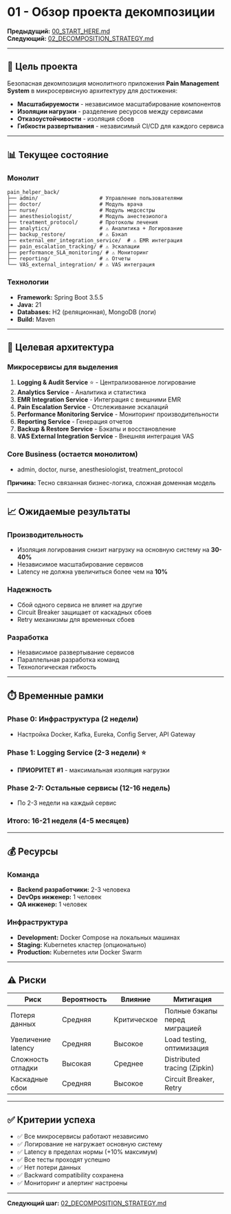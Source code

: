 # 01 - Обзор проекта декомпозиции

**Предыдущий:** [00_START_HERE.md](00_START_HERE.md)  
**Следующий:** [02_DECOMPOSITION_STRATEGY.md](02_DECOMPOSITION_STRATEGY.md)

---

## 🎯 Цель проекта

Безопасная декомпозиция монолитного приложения **Pain Management System** в микросервисную архитектуру для достижения:

- **Масштабируемости** - независимое масштабирование компонентов
- **Изоляции нагрузки** - разделение ресурсов между сервисами
- **Отказоустойчивости** - изоляция сбоев
- **Гибкости развертывания** - независимый CI/CD для каждого сервиса

---

## 📊 Текущее состояние

### Монолит

```
pain_helper_back/
├── admin/                    # Управление пользователями
├── doctor/                   # Модуль врача
├── nurse/                    # Модуль медсестры
├── anesthesiologist/         # Модуль анестезиолога
├── treatment_protocol/       # Протоколы лечения
├── analytics/                # ⚠️ Аналитика + Логирование
├── backup_restore/           # ⚠️ Бэкап
├── external_emr_integration_service/  # ⚠️ EMR интеграция
├── pain_escalation_tracking/ # ⚠️ Эскалации
├── performance_SLA_monitoring/ # ⚠️ Мониторинг
├── reporting/                # ⚠️ Отчеты
└── VAS_external_integration/ # ⚠️ VAS интеграция
```

### Технологии

- **Framework:** Spring Boot 3.5.5
- **Java:** 21
- **Databases:** H2 (реляционная), MongoDB (логи)
- **Build:** Maven

---

## 🎨 Целевая архитектура

### Микросервисы для выделения

1. **Logging & Audit Service** ⭐ - Централизованное логирование
2. **Analytics Service** - Аналитика и статистика
3. **EMR Integration Service** - Интеграция с внешними EMR
4. **Pain Escalation Service** - Отслеживание эскалаций
5. **Performance Monitoring Service** - Мониторинг производительности
6. **Reporting Service** - Генерация отчетов
7. **Backup & Restore Service** - Бэкапы и восстановление
8. **VAS External Integration Service** - Внешняя интеграция VAS

### Core Business (остается монолитом)

- admin, doctor, nurse, anesthesiologist, treatment_protocol

**Причина:** Тесно связанная бизнес-логика, сложная доменная модель

---

## 📈 Ожидаемые результаты

### Производительность

- Изоляция логирования снизит нагрузку на основную систему на **30-40%**
- Независимое масштабирование сервисов
- Latency не должна увеличиться более чем на **10%**

### Надежность

- Сбой одного сервиса не влияет на другие
- Circuit Breaker защищает от каскадных сбоев
- Retry механизмы для временных сбоев

### Разработка

- Независимое развертывание сервисов
- Параллельная разработка команд
- Технологическая гибкость

---

## ⏱️ Временные рамки

### Phase 0: Инфраструктура (2 недели)
- Настройка Docker, Kafka, Eureka, Config Server, API Gateway

### Phase 1: Logging Service (2-3 недели) ⭐
- **ПРИОРИТЕТ #1** - максимальная изоляция нагрузки

### Phase 2-7: Остальные сервисы (12-16 недель)
- По 2-3 недели на каждый сервис

### Итого: 16-21 неделя (4-5 месяцев)

---

## 💰 Ресурсы

### Команда

- **Backend разработчики:** 2-3 человека
- **DevOps инженер:** 1 человек
- **QA инженер:** 1 человек

### Инфраструктура

- **Development:** Docker Compose на локальных машинах
- **Staging:** Kubernetes кластер (опционально)
- **Production:** Kubernetes или Docker Swarm

---

## ⚠️ Риски

| Риск | Вероятность | Влияние | Митигация |
|------|-------------|---------|-----------|
| Потеря данных | Средняя | Критическое | Полные бэкапы перед миграцией |
| Увеличение latency | Средняя | Высокое | Load testing, оптимизация |
| Сложность отладки | Высокая | Среднее | Distributed tracing (Zipkin) |
| Каскадные сбои | Средняя | Высокое | Circuit Breaker, Retry |

---

## ✅ Критерии успеха

- ✅ Все микросервисы работают независимо
- ✅ Логирование не нагружает основную систему
- ✅ Latency в пределах нормы (+10% максимум)
- ✅ Все тесты проходят успешно
- ✅ Нет потери данных
- ✅ Backward compatibility сохранена
- ✅ Мониторинг и алертинг настроены

---

**Следующий шаг:** [02_DECOMPOSITION_STRATEGY.md](02_DECOMPOSITION_STRATEGY.md)
